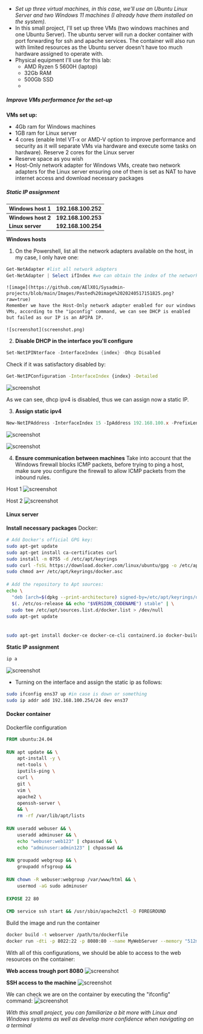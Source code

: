 -  *Set up three virtual machines, in this case, we'll use an Ubuntu Linux Server and two Windows 11 machines (I already have them installed on the system).*
- In this small project, I'll set up three VMs (two windows machines and one Ubuntu Server). The ubuntu server will run a docker container with port forwarding for ssh and apache services. The container will also run with limited resources as the Ubuntu server doesn't have too much hardware assigned to operate with.
- Physical equipment I'll use for this lab:
	- AMD Ryzen 5 5600H (laptop)
	- 32Gb RAM
	- 500Gb SSD
	- 

##### Improve VMs performance for the set-up
**VMs set up:**
- 4Gb ram for Windows machines
- 1GB ram for Linux server
- 4 cores (enable Intel VT-x or AMD-V option to improve performance and security as it will separate VMs via hardware and execute some tasks on hardware). Reserve 2 cores for the Linux server
- Reserve space as you wish
- Host-Only network adapter for Windows VMs, create two network adapters for the Linux server ensuring one of them is set as NAT to have internet access and download necessary packages 


##### Static IP assignment

| Windows host 1     | 192.168.100.252     |
| ------------------ | ------------------- |
| **Windows host 2** | **192.168.100.253** |
| **Linux server**   | **192.168.100.254** |

**Windows hosts**
1. On the Powershell, list all the network adapters available on the host, in my case, I only have one:
```powershell
Get-NetAdapter #list all network adapters
Get-NetAdapter | Select ifIndex #we can obtain the index of the network adapter we'll configure
```
	
	![image](https://github.com/AElX01/Sysadmin-projects/blob/main/Images/Pasted%20image%2020240517151825.png?raw=true)
	Remember we have the Host-Only network adapter enabled for our windows VMs, according to the "ipconfig" command, we can see DHCP is enabled but failed as our IP is an APIPA IP.
	
	![screenshot](screenshot.png)


2. **Disable DHCP in the interface you'll configure**
```powershell
Set-NetIPINterface -InterfaceIndex {index} -Dhcp Disabled
```
Check if it was satisfactory disabled by:
```bash
Get-NetIPConfiguration -InterfaceIndex {index} -Detailed
```

![screenshot](screenshot.png)

As we can see, dhcp ipv4 is disabled, thus we can assign now a static IP.


3. **Assign static ipv4**
```powershell
New-NetIPAddress -InterfaceIndex 15 -IpAddress 192.168.100.x -PrefixLength 24
```

![screenshot](screenshot.png)

![screenshot](screenshot.png)


4. **Ensure communication between machines**
Take into account that the Windows firewall blocks ICMP packets, before trying to ping a host, make sure you configure the firewall to allow ICMP packets from the inbound rules.


Host 1
![screenshot](screenshot.png)

Host 2
![screenshot](screenshot.png)



#### Linux server

**Install necessary packages**
Docker:
```bash
# Add Docker's official GPG key:
sudo apt-get update
sudo apt-get install ca-certificates curl
sudo install -m 0755 -d /etc/apt/keyrings
sudo curl -fsSL https://download.docker.com/linux/ubuntu/gpg -o /etc/apt/keyrings/docker.asc
sudo chmod a+r /etc/apt/keyrings/docker.asc

# Add the repository to Apt sources:
echo \
  "deb [arch=$(dpkg --print-architecture) signed-by=/etc/apt/keyrings/docker.asc] https://download.docker.com/linux/ubuntu \
  $(. /etc/os-release && echo "$VERSION_CODENAME") stable" | \
  sudo tee /etc/apt/sources.list.d/docker.list > /dev/null
sudo apt-get update


sudo apt-get install docker-ce docker-ce-cli containerd.io docker-buildx-plugin docker-compose-plugin
```


**Static IP assignment**
```bash
ip a
```

![screenshot](screenshot.png)

- Turning on the interface and assign the static ip as follows:
```bash
sudo ifconfig ens37 up #in case is down or something
sudo ip addr add 192.168.100.254/24 dev ens37
```

#### Docker container

Dockerfile configuration
```dockerfile
FROM ubuntu:24.04

RUN apt update && \
	apt-install -y \
	net-tools \
	iputils-ping \
	curl \
	git \
	vim \
	apache2 \
	openssh-server \
	&& \
	rm -rf /var/lib/apt/lists

RUN useradd webuser && \
	useradd adminuser && \
	echo "webuser:web123" | chpasswd && \
	echo "adminuser:admin123" | chpasswd && 

RUN groupadd webgroup && \
	groupadd nfsgroup &&

RUN chown -R webuser:webgroup /var/www/html && \
	usermod -aG sudo adminuser

EXPOSE 22 80

CMD service ssh start && /usr/sbin/apache2ctl -D FOREGROUND
```


Build the image and run the container
```bash
docker build -t webserver /path/to/dockerfile
docker run -dti -p 8022:22 -p 8080:80 --name MyWebServer --memory "512m" --cpus="1" webserver #create docker container with port forwarding for http and ssh services, we also limit resources for the container
```


With all of this configurations, we should be able to access to the web resources on the container:

**Web access trough port 8080**
![screenshot](screenshot.png)

**SSH access to the machine**
![screenshot](screenshot.png)

We can check we are on the container by executing the "ifconfig" command:
![screenshot](screenshot.png)


*With this small project, you can familiarize a bit more with Linux and Windows systems as well as develop more confidence when navigating on a terminal*

